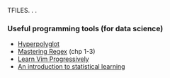 TFILES. . .

### Useful programming tools (for data science)

* [Hyperpolyglot](http://hyperpolyglot.org/)
* [Mastering Regex](http://shop.oreilly.com/product/9780596528126.do)  (chp 1-3)
*  [Learn Vim Progressively](http://yannesposito.com/Scratch/en/blog/Learn-Vim-Progressively/)
* [An introduction to statistical learning](http://www-bcf.usc.edu/~gareth/ISL/ISLR%20Sixth%20Printing.pdf)
